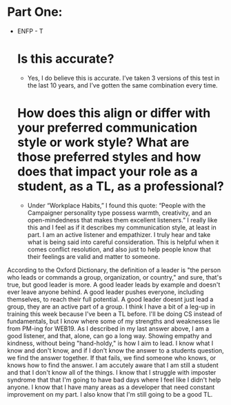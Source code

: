 # Part One:

* ENFP - T
  # Is this accurate?
    - Yes, I do believe this is accurate. I’ve taken 3 versions of this test in the last 10 years, and I’ve gotten the same combination every time.
  # How does this align or differ with your preferred communication style or work style? What are those preferred styles and how does that impact your role as a student, as a TL, as a professional?
    - Under “Workplace Habits,” I found this quote: “People with the Campaigner personality type possess warmth, creativity, and an open-mindedness that makes them excellent listeners.” I really like this and I feel as if it describes my communication style, at least in part. I am an active listener and empathizer. I truly hear and take what is being said into careful consideration. This is helpful when it comes conflict resolution, and also just to help people know that their feelings are valid and matter to someone. 



According to the Oxford Dictionary, the definition of a leader is "the person who leads or commands a group, organization, or country," and sure, that's true, but good leader is more. A good leader leads by example and doesn't ever leave anyone behind. A good leader pushes everyone, including themselves, to reach their full potential. A good leader doesnt just lead a group, they are an active part of a group. 
I think I have a bit of a leg-up in training this week because I've been a TL before. I'll be doing CS instead of fundamentals, but I know where some of my strengths and weaknesses lie from PM-ing for WEB19. As I described in my last answer above, I am a good listener, and that, alone, can go a long way. Showing empathy and kindness, without being "hand-holdy," is how I aim to lead. I know what I know and don't know, and if I don't know the answer to a students question, we find the answer together. If that fails, we find someone who knows, or knows how to find the answer. I am accutely aware that I am still a student and that I don't know all of the things. I know that I struggle with imposter syndrome that that I'm going to have bad days where I feel like I didn't help anyone. I know that I have many areas as a developer that need constant improvement on my part. I also know that I'm still going to be a good TL.